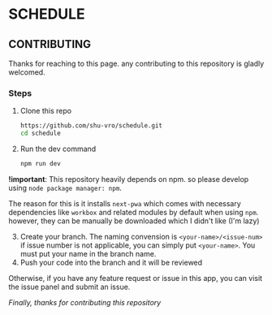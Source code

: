 # SCHEDULE

## CONTRIBUTING

Thanks for reaching to this page. any contributing to this repository is gladly welcomed. 

### Steps

1. Clone this repo
    ```sh
    https://github.com/shu-vro/schedule.git
    cd schedule
    ```
2. Run the dev command
    ```sh
    npm run dev
    ```

**!important**: This repository heavily depends on npm. so please develop using `node package manager: npm`.

The reason for this is it installs `next-pwa` which comes with necessary dependencies like `workbox` and related modules by default when using `npm`.
however, they can be manually be downloaded which I didn't like (I'm lazy)

3. Create your branch. The naming convension is `<your-name>/<issue-num>` if issue number is not applicable, you can simply put `<your-name>`. You must put your name in the branch name.
4. Push your code into the branch and it will be reviewed

Otherwise, if you have any feature request or issue in this app, you can visit the issue panel and submit an issue.

*Finally, thanks for contributing this repository*
